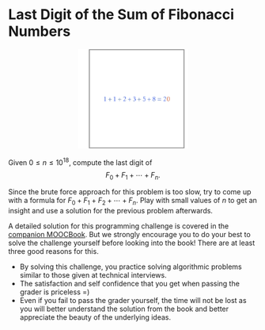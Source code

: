 # Last Digit of the Sum of Fibonacci Numbers

<center><img src="logo.png" height="200px"></center>

Given $0 \le n \le 10^{18}$,
compute the last digit of $$F_0+F_1+\dotsb+F_n.$$

Since the brute force approach for this problem is too slow, try to come up with a formula for $F_0+F_1+F_2+\dotsb+F_n$. Play with small values of $n$ to get an insight and use a solution for the previous problem afterwards.

<div class='hint'>
A detailed solution for this programming challenge is covered in the <a href="http://bit.ly/2MvJBF9">companion MOOCBook</a>. But we strongly encourage you to do your best to solve the challenge yourself before looking into the book! There are at least three good reasons for this.
<ul>
<li>By solving this challenge, you practice solving algorithmic problems similar to those given at technical interviews.</li>
<li>The satisfaction and self confidence that you get when passing the grader is priceless =)</li>
<li>Even if you fail to pass the grader yourself, the time will not be lost as you will better understand the solution from the book and better appreciate the beauty of the underlying ideas.</li>
</ul>
</div>
